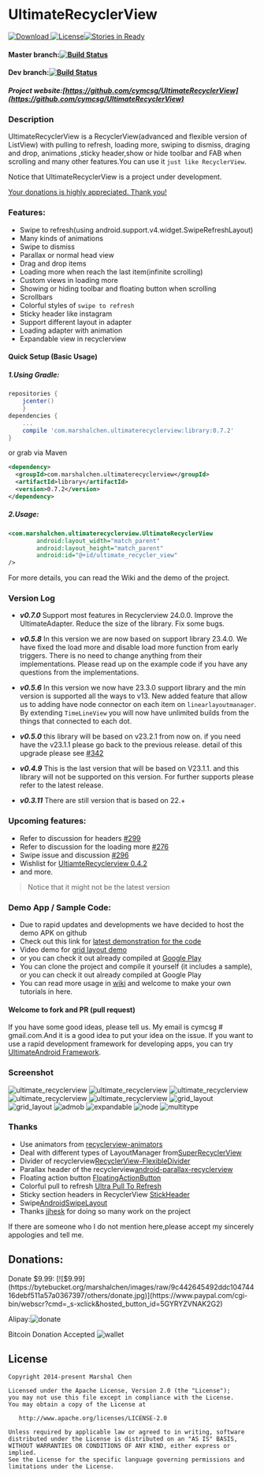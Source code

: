 # UltimateRecyclerView

 [ ![Download](https://api.bintray.com/packages/marshalchen/UltimateRecyclerview/UltimateRecyclerview/images/download.svg) ](https://bintray.com/marshalchen/UltimateRecyclerview/UltimateRecyclerview/_latestVersion)[![License](https://img.shields.io/badge/license-Apache%202-blue.svg)](https://www.apache.org/licenses/LICENSE-2.0)[![Stories in Ready](https://badge.waffle.io/cymcsg/UltimateRecyclerView.svg?label=ready&title=Ready)](http://waffle.io/cymcsg/UltimateRecyclerView)




#### Master branch:[![Build Status](https://travis-ci.org/cymcsg/UltimateRecyclerView.svg?branch=master)](https://travis-ci.org/cymcsg/UltimateRecyclerView)

#### Dev branch:[![Build Status](https://travis-ci.org/cymcsg/UltimateRecyclerView.svg?branch=dev)](https://travis-ci.org/cymcsg/UltimateRecyclerView)

##### Project website:[https://github.com/cymcsg/UltimateRecyclerView](https://github.com/cymcsg/UltimateRecyclerView)



### Description

UltimateRecyclerView is a RecyclerView(advanced and flexible version of ListView) with pulling to refresh, loading more, swiping to dismiss, draging and drop, animations ,sticky header,show or hide toolbar and FAB when scrolling and many other features.You can use it ```just like RecyclerView```.

Notice that UltimateRecyclerView is a project under development.

[Your donations is highly appreciated. Thank you!](#donations)

### Features:

* Swipe to refresh(using android.support.v4.widget.SwipeRefreshLayout)
* Many kinds of animations
* Swipe to dismiss
* Parallax or normal head view
* Drag and drop items
* Loading more when reach the last item(infinite scrolling)
* Custom views in loading more
* Showing or hiding toolbar and floating button when scrolling
* Scrollbars
* Colorful styles of ``swipe to refresh``
* Sticky header like instagram
* Support different layout in adapter
* Loading adapter with animation
* Expandable view in recyclerview


#### Quick Setup (Basic Usage)
##### 1.Using Gradle:
```groovy
repositories {
    jcenter()
    }
dependencies {
    ...
    compile 'com.marshalchen.ultimaterecyclerview:library:0.7.2'
}
```

or grab via Maven

```xml
<dependency>
  <groupId>com.marshalchen.ultimaterecyclerview</groupId>
  <artifactId>library</artifactId>
  <version>0.7.2</version>
</dependency>
```

##### 2.Usage:

``` xml
<com.marshalchen.ultimaterecyclerview.UltimateRecyclerView
        android:layout_width="match_parent"
        android:layout_height="match_parent"
        android:id="@+id/ultimate_recycler_view"
/>
```
For more details, you can read the Wiki and the demo of the project.




### Version Log

* ***v0.7.0*** Support most features in Recyclerview 24.0.0. Improve the UltimateAdapter. Reduce the size of the library. Fix some bugs.

* ***v0.5.8*** In this version we are now based on support library 23.4.0. We have fixed the load more and disable load more function from early triggers. There is no need to change anything from their implementations. Please read up on the example code if you have any questions from the implementations.

* ***v0.5.6*** In this version we now have 23.3.0 support library and the min version is supported all the ways to v13. New added feature that allow us to adding have node connector on each item on `linearlayoutmanager`. By extending `TimeLineView` you will now have unlimited builds from the things that connected to each dot.
* ***v0.5.0*** this library will be based on v23.2.1 from now on. if you need have the v23.1.1 please go back to the previous release. detail of this upgrade please see [#342](https://github.com/cymcsg/UltimateRecyclerView/issues/342)
* ***v0.4.9*** This is the last version that will be based on V23.1.1. and this library will not be supported on this version. For further supports please refer to the latest release.
* ***v0.3.11*** There are still version that is based on 22.+



### Upcoming features:
* Refer to discussion for headers [#299](https://github.com/cymcsg/UltimateRecyclerView/issues/299)
* Refer to discussion for the loading more [#276](https://github.com/cymcsg/UltimateRecyclerView/issues/276)
* Swipe issue and discussion [#296](https://github.com/cymcsg/UltimateRecyclerView/issues/296)
* Wishlist for [UltiamteRecyclerview 0.4.2](UpcomingChanges.md)
* and more.

> Notice that it might not be the latest version

### Demo App / Sample Code:
* Due to rapid updates and developments we have decided to host the demo APK on github
* Check out this link for [latest demonstration for the code](https://github.com/cymcsg/UltimateRecyclerView/releases)
* Video demo for [grid layout demo](https://www.youtube.com/watch?v=iTnIf-N8m1Y)
* or you can check it out already compiled at [Google Play](https://play.google.com/store/apps/details?id=com.marshalchen.ultimaterecyclerview.demo)
* You can clone the project and compile it yourself (it includes a sample), or you can check it out already compiled at Google Play
* You can read more usage in [wiki](https://github.com/cymcsg/UltimateRecyclerView/wiki) and welcome to make your own tutorials in here.

#### Welcome to fork and PR (pull request)
If you have some good ideas, please tell us. My email is cymcsg # gmail.com.And it is a good idea to put your idea on the issue. If you want to use a rapid development framework for developing apps, you can try [UltimateAndroid Framework](https://github.com/cymcsg/UltimateAndroid).

### Screenshot
![ultimate_recyclerview](https://bytebucket.org/marshalchen/images/raw/44beb162121c719ea4094bd7ea1c9f0cd7de4c04/ultimaterecyclerview/ultimate_recyclerview11.gif)
![ultimate_recyclerview](https://bytebucket.org/marshalchen/images/raw/44beb162121c719ea4094bd7ea1c9f0cd7de4c04/ultimaterecyclerview/ultimate_recyclerview12.gif)
![ultimate_recyclerview](https://bytebucket.org/marshalchen/images/raw/44beb162121c719ea4094bd7ea1c9f0cd7de4c04/ultimaterecyclerview/ultimate_recyclerview7.gif)
![ultimate_recyclerview](https://bytebucket.org/marshalchen/images/raw/f4794974d8de71ab1d0f0efddda556df7e792df2/ultimaterecyclerview/ultimate_recyclerview3.gif)
![ultimate_recyclerview](https://bytebucket.org/marshalchen/images/raw/44beb162121c719ea4094bd7ea1c9f0cd7de4c04/ultimaterecyclerview/ultimate_recyclerview9.gif)
![grid_layout](http://i.giphy.com/UVKEWEGu64z60.gif)
![grid_layout](http://i.giphy.com/UKxCkkUHVH8Fq.gif)
![admob](http://i.giphy.com/bExwitMhjtUqI.gif)
![expandable](http://i.giphy.com/pLWHKsEdVlsKA.gif)
![node](http://i.giphy.com/Xjf7Y8pZ84OxW.gif)
![multitype](http://i.giphy.com/bvU4HcWvMhejm.gif)



### Thanks
* Use animators from  [recyclerview-animators](https://github.com/wasabeef/recyclerview-animators)
* Deal with different types of LayoutManager from[SuperRecyclerView](https://github.com/Malinskiy/SuperRecyclerView)
* Divider of recyclerview[RecyclerView-FlexibleDivider](https://github.com/yqritc/RecyclerView-FlexibleDivider)
* Parallax header of the recyclerview[android-parallax-recyclerview](https://github.com/kanytu/android-parallax-recyclerview)
* Floating action button [FloatingActionButton](https://github.com/futuresimple/android-floating-action-button)
* Colorful pull to refresh [Ultra Pull To Refresh](https://github.com/liaohuqiu/android-Ultra-Pull-To-Refresh)
* Sticky section headers in  RecyclerView [StickHeader](https://github.com/eowise/recyclerview-stickyheaders)
* Swipe[AndroidSwipeLayout](https://github.com/daimajia/AndroidSwipeLayout)
* Thanks [jjhesk](https://github.com/jjhesk) for doing so many work on the project

If there are someone who I do not mention here,please accept my sincerely appologies and tell me.

<h2 ><a name="donations"></a>Donations:</h2>
Donate $9.99: [![$9.99](https://bytebucket.org/marshalchen/images/raw/9c442645492ddc10474416debf511a57a0367397/others/donate.jpg)](https://www.paypal.com/cgi-bin/webscr?cmd=_s-xclick&hosted_button_id=5GYRYZVNAK2G2)

Alipay:![donate](https://bytebucket.org/marshalchen/images/raw/9c442645492ddc10474416debf511a57a0367397/others/alipay.png)

Bitcoin Donation Accepted
![wallet](http://s32.postimg.org/sdd1oio1t/qrwallet.jpg)

## License

``` 
Copyright 2014-present Marshal Chen

Licensed under the Apache License, Version 2.0 (the "License");
you may not use this file except in compliance with the License.
You may obtain a copy of the License at

   http://www.apache.org/licenses/LICENSE-2.0

Unless required by applicable law or agreed to in writing, software
distributed under the License is distributed on an "AS IS" BASIS,
WITHOUT WARRANTIES OR CONDITIONS OF ANY KIND, either express or implied.
See the License for the specific language governing permissions and
limitations under the License.
```
